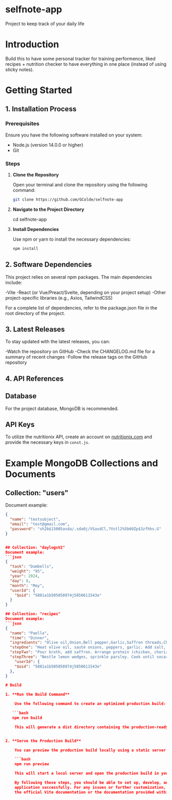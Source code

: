 # selfnote-app

Project to keep track of your daily life

# Introduction

Build this to have some personal tracker for training performence,
liked recipes + nutrition checker to have everything in one place (instead of using sticky notes).

# Getting Started

## 1. Installation Process

### Prerequisites

Ensure you have the following software installed on your system:

- Node.js (version 14.0.0 or higher)
- Git

### Steps

1. **Clone the Repository**

   Open your terminal and clone the repository using the following command:

   ```bash
   git clone https://github.com/GColde/selfnote-app

   ```

2. **Navigate to the Project Directory**

   cd selfnote-app

3. **Install Dependencies**

   Use npm or yarn to install the necessary dependencies:

   ```bash
   npm install
   ```

## 2. Software Dependencies

This project relies on several npm packages. The main dependencies include:

-Vite
-React (or Vue/Preact/Svelte, depending on your project setup)
-Other project-specific libraries (e.g., Axios, TailwindCSS)

For a complete list of dependencies, refer to the package.json file in the root directory of the project.

## 3. Latest Releases

To stay updated with the latest releases, you can:

-Watch the repository on GitHub
-Check the CHANGELOG.md file for a summary of recent changes
-Follow the release tags on the GitHub repository

## 4. API References

## Database

For the project database, MongoDB is recommended.

## API Keys

To utilize the nutritionix API, create an account on [nutritionix.com](https://www.nutritionix.com) and provide the necessary keys in `const.js`.

# Example MongoDB Collections and Documents

## Collection: "users"

Document example:

````json
{
  "name": "testsubject",
  "email": "test@gmail.com",
  "password": "sh2b$15005asda/.sda0j/VSasdCl,?Vstl2%5b60Zp$3zfhhs.G"
}


## Collection: "daylogsV2"
Document example:
```json
{
  "task": "Dumbells",
  "weight": "95",
  "year": 2024,
  "day": 8,
  "month": "May",
  "userId": {
    "$oid": "5881a1b505858974j5850611543e"
  }
}

## Collection: "recipes"
Document example:
```json
{
  "name": "Paella",
  "time": "Dinner",
  "ingredients": "Olive oil,Onion,Bell pepper,Garlic,Saffron threads,Chicken,Lemon wedges,Fresh parsley",
  "stepOne": "Heat olive oil, sauté onions, peppers, garlic. Add salt, pepper, paprika. Stir in diced tomatoes and rice.",
  "stepTwo": "Pour broth, add saffron. Arrange protein (chicken, chorizo, shrimp). Simmer until rice is almost cooked.",
  "stepThree": "Nestle lemon wedges, sprinkle parsley. Cook until socarrat forms. Rest, then serve directly from the pan. Enjoy!",
    "userId": {
    "$oid": "5881a1b505858974j5850611543e"
  },
}

# Build

1. **Run the Build Command**

    Use the following command to create an optimized production build:

   ```bash
   npm run build

    This will generate a dist directory containing the production-ready files.


2. **Serve the Production Build**

    You can preview the production build locally using a static server. For example, using vite preview:

    ```bash
    npm run preview

    This will start a local server and open the production build in your default browser.

    By following these steps, you should be able to set up, develop, and build your Vite
    application successfully. For any issues or further customization, refer to
    the official Vite documentation or the documentation provided within your project's repository.




````
